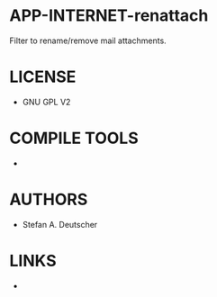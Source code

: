 APP-INTERNET-renattach
======================

Filter to rename/remove mail attachments.

LICENSE
===============
* GNU GPL V2

COMPILE TOOLS
===============
* 

AUTHORS
===============
* Stefan A. Deutscher

LINKS
===============
* 
